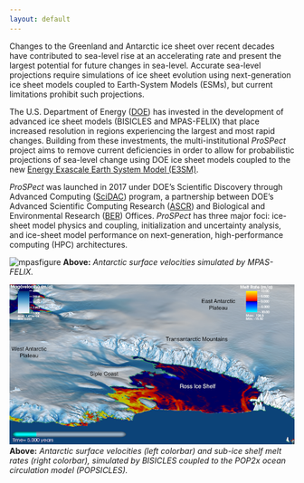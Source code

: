 ```yaml
---
layout: default
---
```


Changes to the Greenland and Antarctic ice sheet over recent decades have contributed to sea-level rise at an accelerating rate and present the largest potential for future changes in sea-level. Accurate sea-level projections require simulations of ice sheet evolution using next-generation ice sheet models coupled to Earth-System Models (ESMs), but current limitations prohibit such projections. 

The U.S. Department of Energy ([DOE](https://energy.gov/)) has invested in the development of advanced ice sheet models (BISICLES and MPAS-FELIX) that place increased resolution in regions experiencing the largest and most rapid changes. Building from these investments, the multi-institutional  *ProSPect* project aims to remove current deficiencies in order to allow for probabilistic projections of sea-level change using DOE ice sheet models coupled to the new [Energy Exascale Earth System Model (E3SM)](https://climatemodeling.science.energy.gov/projects/energy-exascale-earth-system-model). 

*ProSPect* was launched in 2017 under DOE’s Scientific Discovery through Advanced Computing ([SciDAC](http://www.scidac.gov/)) program, a partnership between DOE’s Advanced Scientific Computing Research ([ASCR](https://science.energy.gov/ascr/)) and Biological and Environmental Research ([BER](https://science.energy.gov/ber/)) Offices. *ProSPect* has three major foci: ice-sheet model physics and coupling, initialization and uncertainty analysis, and ice-sheet model performance on next-generation, high-performance computing (HPC) architectures.

![mpasfigure](/images/MPASfigure.png)
**Above:** *Antarctic surface velocities simulated by MPAS-FELIX.*

![bisiclesfigure](/images/BISICLESfigure.png)
**Above:** *Antarctic surface velocities (left colorbar) and sub-ice shelf melt rates (right colorbar), simulated by BISICLES coupled to the POP2x ocean circulation model (POPSICLES).* 
